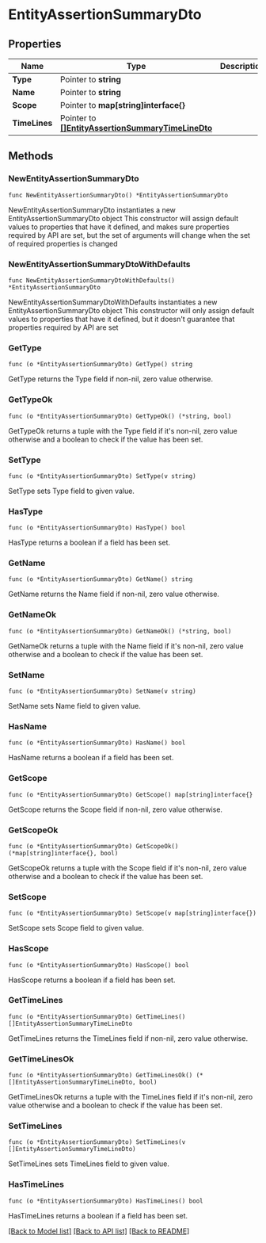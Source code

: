 # EntityAssertionSummaryDto

## Properties

Name | Type | Description | Notes
------------ | ------------- | ------------- | -------------
**Type** | Pointer to **string** |  | [optional] 
**Name** | Pointer to **string** |  | [optional] 
**Scope** | Pointer to **map[string]interface{}** |  | [optional] 
**TimeLines** | Pointer to [**[]EntityAssertionSummaryTimeLineDto**](EntityAssertionSummaryTimeLineDto.md) |  | [optional] 

## Methods

### NewEntityAssertionSummaryDto

`func NewEntityAssertionSummaryDto() *EntityAssertionSummaryDto`

NewEntityAssertionSummaryDto instantiates a new EntityAssertionSummaryDto object
This constructor will assign default values to properties that have it defined,
and makes sure properties required by API are set, but the set of arguments
will change when the set of required properties is changed

### NewEntityAssertionSummaryDtoWithDefaults

`func NewEntityAssertionSummaryDtoWithDefaults() *EntityAssertionSummaryDto`

NewEntityAssertionSummaryDtoWithDefaults instantiates a new EntityAssertionSummaryDto object
This constructor will only assign default values to properties that have it defined,
but it doesn't guarantee that properties required by API are set

### GetType

`func (o *EntityAssertionSummaryDto) GetType() string`

GetType returns the Type field if non-nil, zero value otherwise.

### GetTypeOk

`func (o *EntityAssertionSummaryDto) GetTypeOk() (*string, bool)`

GetTypeOk returns a tuple with the Type field if it's non-nil, zero value otherwise
and a boolean to check if the value has been set.

### SetType

`func (o *EntityAssertionSummaryDto) SetType(v string)`

SetType sets Type field to given value.

### HasType

`func (o *EntityAssertionSummaryDto) HasType() bool`

HasType returns a boolean if a field has been set.

### GetName

`func (o *EntityAssertionSummaryDto) GetName() string`

GetName returns the Name field if non-nil, zero value otherwise.

### GetNameOk

`func (o *EntityAssertionSummaryDto) GetNameOk() (*string, bool)`

GetNameOk returns a tuple with the Name field if it's non-nil, zero value otherwise
and a boolean to check if the value has been set.

### SetName

`func (o *EntityAssertionSummaryDto) SetName(v string)`

SetName sets Name field to given value.

### HasName

`func (o *EntityAssertionSummaryDto) HasName() bool`

HasName returns a boolean if a field has been set.

### GetScope

`func (o *EntityAssertionSummaryDto) GetScope() map[string]interface{}`

GetScope returns the Scope field if non-nil, zero value otherwise.

### GetScopeOk

`func (o *EntityAssertionSummaryDto) GetScopeOk() (*map[string]interface{}, bool)`

GetScopeOk returns a tuple with the Scope field if it's non-nil, zero value otherwise
and a boolean to check if the value has been set.

### SetScope

`func (o *EntityAssertionSummaryDto) SetScope(v map[string]interface{})`

SetScope sets Scope field to given value.

### HasScope

`func (o *EntityAssertionSummaryDto) HasScope() bool`

HasScope returns a boolean if a field has been set.

### GetTimeLines

`func (o *EntityAssertionSummaryDto) GetTimeLines() []EntityAssertionSummaryTimeLineDto`

GetTimeLines returns the TimeLines field if non-nil, zero value otherwise.

### GetTimeLinesOk

`func (o *EntityAssertionSummaryDto) GetTimeLinesOk() (*[]EntityAssertionSummaryTimeLineDto, bool)`

GetTimeLinesOk returns a tuple with the TimeLines field if it's non-nil, zero value otherwise
and a boolean to check if the value has been set.

### SetTimeLines

`func (o *EntityAssertionSummaryDto) SetTimeLines(v []EntityAssertionSummaryTimeLineDto)`

SetTimeLines sets TimeLines field to given value.

### HasTimeLines

`func (o *EntityAssertionSummaryDto) HasTimeLines() bool`

HasTimeLines returns a boolean if a field has been set.


[[Back to Model list]](../README.md#documentation-for-models) [[Back to API list]](../README.md#documentation-for-api-endpoints) [[Back to README]](../README.md)


